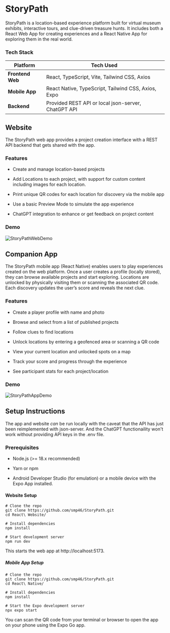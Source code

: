 # StoryPath
StoryPath is a location-based experience platform built for virtual museum exhibits, interactive tours, and clue-driven treasure hunts. It includes both a React Web App for creating experiences and a React Native App for exploring them in the real world.

### Tech Stack
| Platform        | Tech Used                                                                 |
|----------------|---------------------------------------------------------------------------|
| **Frontend Web**     | React, TypeScript, Vite, Tailwind CSS, Axios                            |
| **Mobile App**       | React Native, TypeScript, Tailwind CSS, Axios, Expo                     |
| **Backend**| Provided REST API or local json-server, ChatGPT API                               |
## Website

The StoryPath web app provides a project creation interface with a REST API backend that gets shared with the app.

### Features

- Create and manage location-based projects

- Add Locations to each project, with support for custom content including images for each location.

- Print unique QR codes for each location for discovery via the mobile app

- Use a basic Preview Mode to simulate the app experience

- ChatGPT integration to enhance or get feedback on project content

### Demo

![StoryPathWebDemo](https://github.com/user-attachments/assets/d7c71fcb-fd59-46c4-b584-7867e1965597)

## Companion App

The StoryPath mobile app (React Native) enables users to play experiences created on the web platform. Once a user creates a profile (locally stored), they can browse available projects and start exploring. Locations are unlocked by physically visiting them or scanning the associated QR code. Each discovery updates the user’s score and reveals the next clue.

### Features

- Create a player profile with name and photo

- Browse and select from a list of published projects

- Follow clues to find locations

- Unlock locations by entering a geofenced area or scanning a QR code

- View your current location and unlocked spots on a map

- Track your score and progress through the experience

- See participant stats for each project/location

### Demo

![StoryPathAppDemo](https://github.com/user-attachments/assets/94144a5b-f2a2-4321-a30c-022be1a87f14)


## Setup Instructions

The app and website *can* be run locally with the caveat that the API has just been reimplemented with json-server. And the ChatGPT functionaility won't work without providing API keys in the .env file.

### Prerequisites

- Node.js (>= 18.x recommended)

- Yarn or npm

- Android Developer Studio (for emulation) or a mobile device with the Expo App installed.

#### Website Setup
```
# Clone the repo
git clone https://github.com/smp46/StoryPath.git
cd React\ Website/ 

# Install dependencies
npm install

# Start development server
npm run dev
```
This starts the web app at http://localhost:5173.

##### Mobile App Setup
```
# Clone the repo
git clone https://github.com/smp46/StoryPath.git
cd React\ Native/               

# Install dependencies
npm install

# Start the Expo development server
npx expo start
```
You can scan the QR code from your terminal or browser to open the app on your phone using the Expo Go app.
